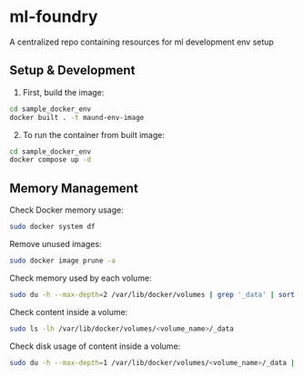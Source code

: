 # ml-foundry
A centralized repo containing resources for ml development env setup

## Setup & Development
1. First, build the image:
```bash
cd sample_docker_env
docker built . -t maund-env-image
```

2. To run the container from built image:
```bash
cd sample_docker_env
docker compose up -d
```

## Memory Management
Check Docker memory usage:
```bash
sudo docker system df
```

Remove unused images:
```bash
sudo docker image prune -a
```

Check memory used by each volume:
```bash
sudo du -h --max-depth=2 /var/lib/docker/volumes | grep '_data' | sort -hr
```

Check content inside a volume:
```bash
sudo ls -lh /var/lib/docker/volumes/<volume_name>/_data
```

Check disk usage of content inside a volume:
```bash
sudo du -h --max-depth=1 /var/lib/docker/volumes/<volume_name>/_data | sort -hr
```
